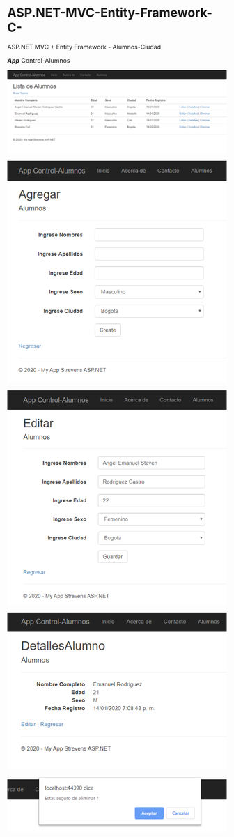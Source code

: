 # ASP.NET-MVC-Entity-Framework-C-
ASP.NET MVC + Entity Framework - Alumnos-Ciudad

***App***
Control-Alumnos


<p align="center">
  <img src="https://github.com/llStrevensll/ASP.NET-MVC-Entity-Framework-C-/blob/master/images-git/app1.PNG?raw=true" alt="app1"/>
</p>

<p align="center">
  <img src="https://github.com/llStrevensll/ASP.NET-MVC-Entity-Framework-C-/blob/master/images-git/app2.PNG?raw=true" alt="app2"/>
</p>

<p align="center">
  <img src="https://github.com/llStrevensll/ASP.NET-MVC-Entity-Framework-C-/blob/master/images-git/app3.PNG?raw=true" alt="app3"/>
</p>

<p align="center">
  <img src="https://github.com/llStrevensll/ASP.NET-MVC-Entity-Framework-C-/blob/master/images-git/app4.PNG?raw=true" alt="app4"/>
</p>

<p align="center">
  <img src="https://github.com/llStrevensll/ASP.NET-MVC-Entity-Framework-C-/blob/master/images-git/app5.PNG?raw=true" alt="app5"/>
</p>

